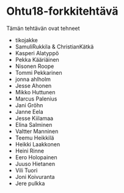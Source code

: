 ﻿# Ohtu18-forkkitehtävä

Tämän tehtävän ovat tehneet

- tikojakke
- SamuliRukkila & ChristianKätkä
- Kasperi Alatyppö
- Pekka Kääriäinen
- Nisonen Roope
- Tommi Pekkarinen
- jonna ahlholm
- Jesse Ahonen
- Mikko Huttunen
- Marcus Palenius
- Jani Gröhn
- Janne Eela
- Jesse Kiilamaa
- Elina Salminen
- Valtter Manninen
- Teemu Heikkilä
- Heikki Laakkonen
- Heini Rinne
- Eero Holopainen
- Juuso Hietanen
- Vili Tuori
- Joni Koivuranta
- Jere pulkka
